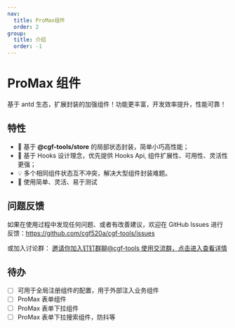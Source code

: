 ```yaml
---
nav:
  title: ProMax组件
  order: 2
group:
  title: 介绍
  order: -1
---
```


# ProMax 组件

基于 antd 生态，扩展封装的加强组件！功能更丰富，开发效率提升，性能可靠！

## 特性

- 🚀 基于 **@cgf-tools/store** 的局部状态封装，简单小巧高性能；
- 🚥 基于 Hooks 设计理念，优先提供 Hooks Api, 组件扩展性、可用性、灵活性更强；
- 💡 多个相同组件状态互不冲突，解决大型组件封装难题。
- 💎 使用简单、灵活、易于测试

## 问题反馈

如果在使用过程中发现任何问题、或者有改善建议，欢迎在 GitHub Issues 进行反馈：<a href="https://github.com/cgf520a/cgf-tools/issues"  target="__blank">https://github.com/cgf520a/cgf-tools/issues</a>

或加入讨论群：
<a href="https://qr.dingtalk.com/action/joingroup?code=v1,k1,/lxUgEk0/E2X2ATksb7zOmO91wWo3bL3Z7NWW193I6Q=&_dt_no_comment=1&origin=11?" target="__blank">
邀请你加入钉钉群聊@cgf-tools 使用交流群，点击进入查看详情
</a>

## 待办

- [ ] 可用于全局注册组件的配置，用于外部注入业务组件
- [ ] ProMax 表单组件
- [ ] ProMax 表单下拉组件
- [ ] ProMax 表单下拉搜索组件，防抖等
